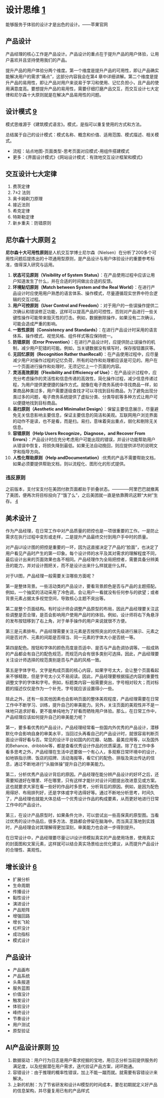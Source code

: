 # 设计思维 [1]

能够服务于体验的设计才是出色的设计。——苹果官网


## 产品设计

产品经理的核心工作是产品设计。产品设计的重点在于提升产品的用户体验，让用户喜欢并且坚持使用我们的产品。

提升产品的用户体验分两个维度。第一个维度是提升产品的可用性，即让产品确实能解决用户的需求“痛点”，这部分内容我会在第4 章中详细讲解。第二个维度是提升产品的易用性，即让产品对用户来说易于学习和使用、记忆负担小，且产品的使用满意度高。要想提升产品的易用性，需要仔细打磨产品交互，而交互设计七大定律和尼尔森十大原则就是在解决产品易用性的问题。

## 设计模式 [9]

模式思维源于《建筑模式语言》。模式，是指可以重复使用的方式和方法。

总结属于自己的设计模式：模式名称、概念和价值、适用范围、模式描述、相关模式。

- 流程：站点地图-页面类型-思考页面对应模式-用组件搭建模式
- 更多：《界面设计模式》《网站设计模式：有效地交互设计框架和模式》

## 交互设计七大定律

1. 费茨定律
1. 7±2 法则
1. 奥卡姆剃刀原理
1. 接近法则
1. 希克定律
1. 特斯勒定律
1. 新乡重夫：防错原则


## 尼尔森十大原则 [2]

**尼尔森十大可用性原则**是人机交互学博士尼尔森（Nielsen）在分析了200多个可用性问题后提炼出的十项通用型原则，是产品设计与用户体验设计的重要参考标准，值得深入研究与运用。

1. **状态可见原则（Visibility of System Status）**：在产品使用过程中应该让用户知道发生了什么，并在合适的时间做出合适的反馈。
1. **环境贴切原则（Match between System and the Real World）**：在进行产品设计时应使用用户熟悉的语言体系、操作模式，尽量遵循现实世界中符合逻辑的交互过程。
1. **用户可控原则（User Control and Freedom）**：对于用户的一些误操作提供二次确认和错误修正功能，这样可以提高产品的可控性，否则对产品进行一些关键性操作可能带来毁灭性的打击。例如，数据删除操作，如果没有二次确认，可能会造成严重的影响。
1. **一致性原则（Consistency and Standards）**：在进行产品设计时采用的语言体系、操作模式、视觉风格、组件样式等应保持统一。
1. **防错原则（Error Prevention）**：在进行产品设计时，应提供防止误操作的机制，减少用户犯错的可能。例如，当关键数据没有填写时，保存按钮置灰等。
1. **无回忆原则（Recognition Rather thanRecall）**：在产品使用过程中，应尽量减少用户对操作过程的记忆负荷，所有的动作和处理都应该是可见的。用户在一个页面进行操作和处理时，无须记忆上一个页面的内容。
1. **灵活高效原则（Flexibility and Efficiency of Use）**：在产品设计过程中，应充分考虑操作的灵活性和信息传递的高效性，简化操作过程，减少信息传递过程，为用户提供更便捷的操作方式。就像在电子商务系统中寻找商品一样，如果商品种类过多，用户需要逐级查找才可以寻找到目标商品，为了避免出现分类过多的问题，电子商务系统提供了虚拟分类、分类导航等多种方式让用户可以便捷地找到目标商品。
1. **易扫原则（Aesthetic and Minimalist Design）**：保留主要信息展示，尽量避免无关信息影响主要信息，保证主要信息的简洁和美观。互联网用户浏览界面的动作不是读，也不是看，而是扫。易扫，意味着突出重点，弱化和剔除无关信息。
1. **容错原则（Help Users Recognize，Diagnose，and Recover From Errors）**：产品设计时应充分考虑用户可能出现的错误，并设计功能帮助用户从错误中恢复，将损失降到最低。如果无法自动挽回，则应提供详尽的说明文字和指导方向。
1. **人性化帮助原则（Help andDocumentation）**:优秀的产品不需要帮助文档，如果必须要提供帮助文档，则以流程化、图形化的形式提供。

### 违反原则

之前版本，支付宝支付在美团付款页面都处于折叠状态。————阿里巴巴就撤离了美团，便再次将目标投向了“饿了么”，之后美团就一直是依靠腾讯这颗“大树”生存。 [4]

## 美术设计 [7]

作为产品经理，在日常工作中对产品质量的把控也是一项很重要的工作。一是防止需求在执行过程中变形或走样，二是提升产品最终交付到用户手中时的质量。

对产品UI设计图的把控是重要的一环，因为这直接决定了产品的“脸面”，也决定了用户看见产品时产生的第一印象。每个设计师的水平及其对需求的理解程度不同，最后设计出来的页面效果也各不相同。产品经理作为全局把控者，需要具备分辨美丑的能力，并对设计图把关，而不是设计出来什么样就是什么样。

对于UI图，产品经理一般需要关注哪些方面呢？

第一是整体背景。一些活动类的产品设计，要看背景颜色是否与产品的主题搭配。例如，一个抽奖的活动采用了冷色调，会让用户一看就没有任何参与的欲望；或者背景元素占据太多视觉空间，导致核心主题不突出等。

第二是整个页面结构。有时设计师会调整产品原型的布局，因此产品经理要关注这些调整是否合理，是否会影响用户使用产品时的体验。例如，设计师将右下角悬浮的发布按钮移到了右上角，对于单手操作的用户来说就很不方便。

第三是元素排布。产品经理需要关注元素是否按照突出的优先级进行展示、元素之间是否对齐、元素的间距是否得当、同一元素的字体大小是否统一等。

第四是配色。按钮和字体的颜色亮度是否适中、是否与产品色调协调等。一般成熟的产品都会有自己的配色规范，而规范内会有很多类别可选择。因此，产品经理要关注设计师选择的规范类别是否与产品的风格一致。

第五是字体字号。文字是构成页面的核心内容，如果字号太大，会让整个页面看起来不够精致，但是字号太小又不易阅读。因此，产品经理要根据描述内容的重要性调整文字的字体和字号。例如，标题类内容一般需要突出，字号相对较大；而对标题的描述仅仅是作为一个补充，字号就应该设置得小一些。

除此之外，还有一些其他因素也会影响页面的整体美观程度，产品经理需要在日常工作中不断学习、训练，提升自己的审美能力。另外，关注页面的美观性并不是一味地只追求好看，更不能单纯地为了好看而牺牲用户体验。那么，在日常工作中，产品经理应该如何提升自己的审美能力呢？


第一，要多看优秀的产品设计。产品经理经常看一些国内外优秀的产品设计，潜移默化中会影响自身的审美水平，当回过头再看自己的产品设计时，就很容易判断页面设计得好看与否。常见的设计平台如国内的花瓣、站酷、最美应用等，以及国外的Behance、dribbble等，都是查看优秀设计作品的优质渠道。除了在工作中多看多思考之外，产品经理在生活中还要做一个有心人，多观察日常环境中的设计，如地铁指示牌、饭店的招牌、活动海报等，看它们的配色、排版及突出传达的信息，通过不断地进行“头脑体操”提升自己的审美能力。

第二，分析优秀产品设计背后的原因。产品经理在能分辨产品设计的好坏之后，还需要知道好在哪里、坏在哪里，只有这样才能针对设计问题提出改进意见或方案。这也就要求大家在看一些好的作品时多思考，分析背后的原因。例如，是因为配色用得好、布局排列好，还是字体或字号选得好等。通过不断地分析思考，时间久了，产品经理也就能大体总结一个优秀设计作品的构成要素，从而更好地进行日常工作中的产品设计。

第三，在设计产品原型时，如果条件允许，可以尝试出一些高保真的原型图。当看过优秀的设计作品后，很多方法、思路都会停留在脑海中。而当真正落地到实践时，产品经理会对其理解得更加深刻，审美能力也会进一步得到提升。

在日常设计中，产品经理要尽量让UI设计师模拟真实的产品使用场景，使用真实的封面图和文案元素，这样就可以结合真实场景给出优化建议，从而提升产品设计的合理性、美观性。


## 增长设计 [6]

- 扩展分析
- 生命周期
- 传播设计
- 黏性设计
- 演进设计
- 产品矩阵
- 增强回路
- 增长飞轮
- 杠杆没计
- 成功指标
- 模式设计

## 产品设计

- 产品画布
- 产品系统
- 头条报道
- 服务蓝图
- 价值没计
- 触发设计
- 体验没计
- 峰终设计
- 节奏设计
- 用户测试
- 原型验证

## AI产品设计原则 [10]

1. 数据驱动：用户行为日志是用户需求挖掘的宝地，用日志分析当前提供服务的满足度，以及挖掘潜在用户需求，迭代验证产品方案，闭环跑通。
1. 容错设计：由于推理的概率性错误，加上不能一蹴而就。就需要有容错设计来解决。
1. 上新的机制：为了节省研发和设计AI模型的时间成本，要在初期就定义好产品的信息架构，并尽量复用已有的产品样式

[1]: https://weread.qq.com/web/reader/8d232b60721a488e8d21e54kaab325601eaab3238922e53
[2]: https://weread.qq.com/web/reader/0c032c9071dbddbc0c06459k37632cd021737693cfc7149
[3]: https://www.chinaz.com/2020/0730/1164487.shtml
[4]: https://new.qq.com/omn/20200801/20200801A0CZYF00.html
[5]: https://weread.qq.com/web/reader/46532b707210fc4f465d044k98f3284021498f137082c2es
[6]: https://weread.qq.com/web/reader/8d632bc07208ed1c8d697c4kd67323c0227d67d8ab4fb04
[7]: https://weread.qq.com/web/reader/77532110721ea34a7751c9ak02e32f0021b02e74f10ece8
[8]: https://www.bilibili.com/video/BV1tU4y1W7zq?spm_id_from=333.851.b_62696c695f7265706f72745f6469676974616c.18
[9]: https://www.yinxiang.com/everhub/note/f9ab87ee-73e6-4241-9428-9507cbfd007f
[10]: https://zhuanlan.zhihu.com/p/80134682
